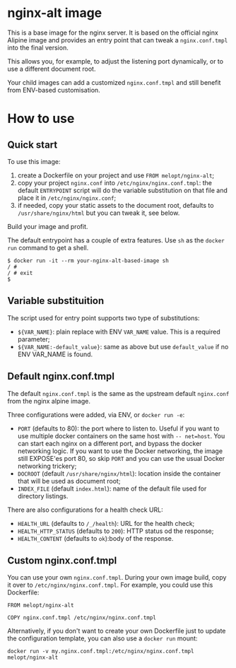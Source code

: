 # nginx-alt image #

This is a base image for the nginx server. It is based on the official
nginx Alipine image and provides an entry point that can tweak a
`nginx.conf.tmpl` into the final version.

This allows you, for example, to adjust the listening port dynamically,
or to use a different document root.

Your child images can add a customized `nginx.conf.tmpl` and still
benefit from ENV-based customisation.

# How to use #

## Quick start ##

To use this image:

1. create a Dockerfile on your project and use `FROM melopt/nginx-alt`;
2. copy your project `nginx.conf` into `/etc/nginx/nginx.conf.tmpl`: the
   default `ENTRYPOINT` script will do the variable substitution on that
   file and place it in `/etc/nginx/nginx.conf`;
3. if needed, copy your static assets to the document root, defaults to
   `/usr/share/nginx/html` but you can tweak it, see below.

Build your image and profit.

The default entrypoint has a couple of extra features. Use `sh` as the `docker run` command to get a shell. 

```
$ docker run -it --rm your-nginx-alt-based-image sh
/ #
/ # exit
$
```


## Variable substituition ##

The script used for entry point supports two type of substitutions:

* `${VAR_NAME}`: plain replace with ENV `VAR_NAME` value. This is a
  required parameter;
* `${VAR_NAME:-default_value}`: same as above but use `default_value` if
  no ENV VAR_NAME is found.


## Default nginx.conf.tmpl ##

The default `nginx.conf.tmpl` is the same as the upstream default
`nginx.conf` from the nginx alpine image.

Three configurations were added, via ENV, or `docker run -e`:

* `PORT` (defaults to 80): the port where to listen to. Useful if you
  want to use multiple docker containers on the same host with `--
  net=host`. You can start each nginx on a different port, and bypass
  the docker networking logic. If you want to use the Docker networking,
  the image still EXPOSE'es port 80, so skip `PORT` and you can use the
  usual Docker networking trickery;
* `DOCROOT` (default `/usr/share/nginx/html`): location inside the
  container that will be used as document root;
* `INDEX_FILE` (default `index.html`): name of the default file used for
  directory listings.

There are also configurations for a health check URL:

* `HEALTH_URL` (defaults to `/_/health`): URL for the health check;
* `HEALTH_HTTP_STATUS` (defaults to `200`): HTTP status od the response;
* `HEALTH_CONTENT` (defaults to `ok`):body of the response.


## Custom nginx.conf.tmpl ##

You can use your own `nginx.conf.tmpl`. During your own image build,
copy it over to `/etc/nginx/nginx.conf.tmpl`. For example, you could use
this Dockerfile:

```
FROM melopt/nginx-alt

COPY nginx.conf.tmpl /etc/nginx/nginx.conf.tmpl
```

Alternatively, if you don't want to create your own Dockerfile just
to update the configuration template, you can also use a `docker
run` mount:

    docker run -v my.nginx.conf.tmpl:/etc/nginx/nginx.conf.tmpl melopt/nginx-alt
